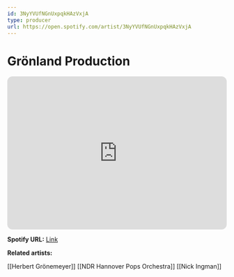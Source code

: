 ```yaml
---
id: 3NyYVUfNGnUxpqkHAzVxjA
type: producer
url: https://open.spotify.com/artist/3NyYVUfNGnUxpqkHAzVxjA
---
```

# Grönland Production

<iframe style="border-radius:12px" src="https://open.spotify.com/embed/artist/3NyYVUfNGnUxpqkHAzVxjA" width="100%" height="352" frameBorder="0" allowfullscreen="" allow="autoplay; clipboard-write; encrypted-media; fullscreen; picture-in-picture" loading="lazy"></iframe>

**Spotify URL:** [Link](https://open.spotify.com/artist/3NyYVUfNGnUxpqkHAzVxjA)

**Related artists:**

[[Herbert Grönemeyer]]
[[NDR Hannover Pops Orchestra]]
[[Nick Ingman]]
